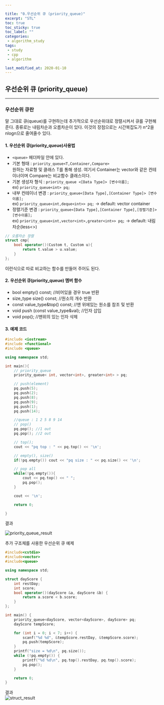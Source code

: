 ```yaml
---

title: "0.우선순위 큐 (priority_queue)"  
excerpt: "STL"  
toc: true  
toc_sticky: true  
toc_label: ""  
categories:  
 - algorithm_study  
tags:  
 - study
 - cpp
 - algorithm

last_modified_at: 2020-01-10
---
```


## 우선순위 큐 (priority_queue)

- - -

### 우선순위 큐란  

말 그대로 큐(queue)를 구현하는데 추가적으로 우선순위대로 정렬시켜서 큐를 구현해준다. 종류로는 내림차순과 오름차순이 있다. 이것의 장점으로는 시간복잡도가 n^2을 nlogn으로 줄여줄수 있다.  

#### 1. 우선순위 큐(priority_queue)사용법  

- `<queue>` 헤더파일 안에 있다.  
- 기본 형태 : `priority_queue<T,Container,Compare>`  
원하는 자료형 및 클래스 T를 통해 생성. 여기서 Container는 vector와 같은 컨테이너이며 Compare는 비교함수 클래스이다.  
- 기본 생성자 형식 : `priority_queue <[Data Type]> [변수이름];`  
ex) `priority_queue<int> pq;`  
- 내부 컨테이너 변경 : `priority_queue<[Data Type],[Container Type]> [변수이름];`  
ex) `priority_queue<int,deque<int>> pq;` -> default: vector container  
- 정렬기준 변경 : `priority_queue<[Data Type],[Container Type],[정렬기준]> [변수이름];`  
ex) `priority_queue<int,vector<int>,greater<int>> pq;` -> default: 내림차순(less<>)  

```cpp
// 오름차순 정렬
struct cmp{
    bool operator()(Custom t, Custom u){
        return t.value > u.value;
    }
};
```

이런식으로 따로 비교하는 함수를 만들어 주어도 된다.  

#### 2. 우선순위 큐(priority_queue) 멤버 함수  

- bool empty() const;  //비어있을 경우 true 반환  
- size_type size() const; //원소의 개수 반환
- const value_type&top() const; //맨 위에있는 원소를 참조 및 반환
- void push (const value_type&val); //인자 삽입
- void pop(); //맨위의 있는 인자 삭제  

#### 3. 예제 코드  

```cpp
#include <iostream>
#include <functional>
#include <queue>

using namespace std;

int main(){
	// priority_queue
	priority_queue< int, vector<int>, greater<int> > pq;

	// push(element)
	pq.push(5);
	pq.push(2);
	pq.push(8);
	pq.push(9);
	pq.push(1);
	pq.push(14);

    //queue : 1 2 5 8 9 14
	// pop()
	pq.pop(); //1 out
	pq.pop(); //2 out

	// top();
	cout << "pq top : " << pq.top() << '\n';

	// empty(), size()
	if(!pq.empty()) cout << "pq size : " << pq.size() << '\n';

	// pop all
	while(!pq.empty()){
		cout << pq.top() << " ";
		pq.pop();
	}

	cout << '\n';

	return 0;

}
```  

결과  

![priority_queue_result](https://user-images.githubusercontent.com/42687768/72158533-cdc1e400-33fd-11ea-8579-8a4e89224b5e.JPG)  

추가 구조체를 사용한 우선순위 큐 예제

```cpp
#include<cstdio>
#include<vector>
#include<queue>

using namespace std;

struct dayScore {
	int restDay;
	int score;
	bool operator()(dayScore &a, dayScore &b) {
		return a.score < b.score;
	}
};

int main() {
	priority_queue<dayScore, vector<dayScore>, dayScore> pq;
	dayScore tempScore;

	for (int i = 0; i < 7; i++) {
		scanf("%d %d", &tempScore.restDay, &tempScore.score);
		pq.push(tempScore);
	}
	printf("size = %d\n", pq.size());
	while (!pq.empty()) {
		printf("%d %d\n", pq.top().restDay, pq.top().score);
		pq.pop();
	}

	return 0;
}


```

결과  
![struct_result](https://user-images.githubusercontent.com/42687768/76700778-3b400880-66fe-11ea-8c7d-54d3cc004cc7.JPG)
